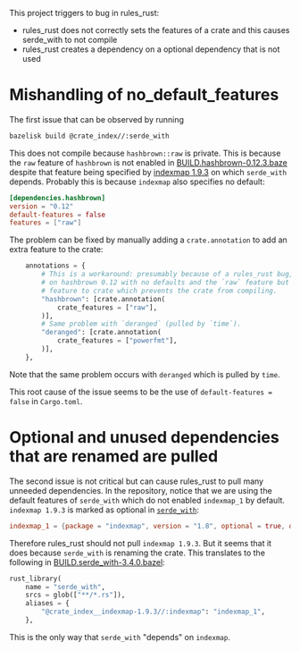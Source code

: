 This project triggers to bug in rules_rust:
- rules_rust does not correctly sets the features of a crate and this causes
  serde_with to not compile
- rules_rust creates a dependency on a optional dependency that is not used

# Mishandling of no_default_features

The first issue that can be observed by running
```bash
bazelisk build @crate_index//:serde_with
```
This does not compile because `hashbrown::raw` is private. This is because
the `raw` feature of `hashbrown` is not enabled in [BUILD.hashbrown-0.12.3.baze](crates/BUILD.hashbrown-0.12.3.bazel)
despite that feature being specified by [indexmap 1.9.3](https://github.com/bluss/indexmap/blob/861fad73de14b7f08d2dc56ed83607aef621b42e/Cargo.toml)
on which `serde_with` depends. Probably this is because `indexmap` also specifies no default:
```toml
[dependencies.hashbrown]
version = "0.12"
default-features = false
features = ["raw"]
```
The problem can be fixed by manually adding a `crate.annotation` to add an extra feature to
the crate:
```python
    annotations = {
        # This is a workaround: presumably because of a rules_rust bug, indexmap 1.9.3 depends
        # on hashbrown 0.12 with no defaults and the `raw` feature but rules_rust does not add this
        # feature to crate which prevents the crate from compiling.
        "hashbrown": [crate.annotation(
            crate_features = ["raw"],
        )],
        # Same problem with `deranged` (pulled by `time`).
        "deranged": [crate.annotation(
            crate_features = ["powerfmt"],
        )],
    },
```
Note that the same problem occurs with `deranged` which is pulled by `time`.

This root cause of the issue seems to be the use of `default-features = false` in `Cargo.toml`.

# Optional and unused dependencies that are renamed are pulled

The second issue is not critical but can cause rules_rust to pull many unneeded dependencies.
In the repository, notice that we are using the default features of `serde_with` which do not
enabled `indexmap_1` by default. `indexmap 1.9.3` is marked as optional in [`serde_with`](https://github.com/jonasbb/serde_with/blob/master/serde_with/Cargo.toml):
```toml
indexmap_1 = {package = "indexmap", version = "1.8", optional = true, default-features = false, features = ["serde-1"]}
```
Therefore rules_rust should not pull `indexmap 1.9.3`. But it seems that it does because `serde_with` is
renaming the crate. This translates to the following in [BUILD.serde_with-3.4.0.bazel](crates/BUILD.serde_with-3.4.0.bazel):
```python
rust_library(
    name = "serde_with",
    srcs = glob(["**/*.rs"]),
    aliases = {
        "@crate_index__indexmap-1.9.3//:indexmap": "indexmap_1",
    },
```
This is the only way that `serde_with` "depends" on `indexmap`.
